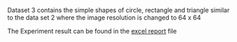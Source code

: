 Dataset 3 contains the simple shapes of circle, rectangle and triangle similar to the data set 2 where the image resolution is changed to 64 x 64

The Experiment result can be found in the [excel report](https://github.com/GurunagSai/neocortexapi-classification/blob/GurunagSai/ExperimentReport/DataSet-3/Experiment%20Report.xlsx) file 
